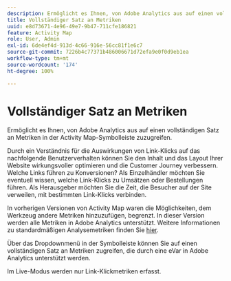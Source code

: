 ```yaml
---
description: Ermöglicht es Ihnen, von Adobe Analytics aus auf einen vollständigen Satz an Metriken in der Activity Map-Symbolleiste zuzugreifen.
title: Vollständiger Satz an Metriken
uuid: e8d73671-4e96-49e7-9b47-711cfe186821
feature: Activity Map
role: User, Admin
exl-id: 6de4ef4d-913d-4c66-916e-56cc81f1e6c7
source-git-commit: 7226b4c77371b486006671d72efa9e0f0d9eb1ea
workflow-type: tm+mt
source-wordcount: '174'
ht-degree: 100%

---
```


# Vollständiger Satz an Metriken

Ermöglicht es Ihnen, von Adobe Analytics aus auf einen vollständigen Satz an Metriken in der Activity Map-Symbolleiste zuzugreifen.

Durch ein Verständnis für die Auswirkungen von Link-Klicks auf das nachfolgende Benutzerverhalten können Sie den Inhalt und das Layout Ihrer Website wirkungsvoller optimieren und die Customer Journey verbessern. Welche Links führen zu Konversionen? Als Einzelhändler möchten Sie eventuell wissen, welche Link-Klicks zu Umsätzen oder Bestellungen führen. Als Herausgeber möchten Sie die Zeit, die Besucher auf der Site verweilen, mit bestimmten Link-Klicks verbinden.

In vorherigen Versionen von Activity Map waren die Möglichkeiten, dem Werkzeug andere Metriken hinzuzufügen, begrenzt. In dieser Version werden alle Metriken in Adobe Analytics unterstützt. Weitere Informationen zu standardmäßigen Analysemetriken finden Sie [hier](/help/components/metrics/overview.md).

Über das Dropdownmenü in der Symbolleiste können Sie auf einen vollständigen Satz an Metriken zugreifen, die durch eine eVar in Adobe Analytics unterstützt werden.

Im Live-Modus werden nur Link-Klickmetriken erfasst.
